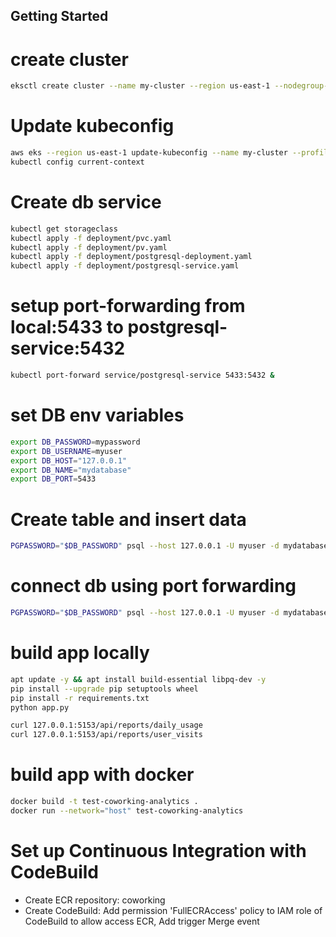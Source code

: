 ## Getting Started

# create cluster
```bash
eksctl create cluster --name my-cluster --region us-east-1 --nodegroup-name my-nodes --node-type t3.small --nodes 1 --nodes-min 1 --nodes-max 2 --profile udacity-cloud
```

# Update kubeconfig
```bash
aws eks --region us-east-1 update-kubeconfig --name my-cluster --profile udacity-cloud
kubectl config current-context
```

# Create db service
```bash
kubectl get storageclass
kubectl apply -f deployment/pvc.yaml
kubectl apply -f deployment/pv.yaml
kubectl apply -f deployment/postgresql-deployment.yaml
kubectl apply -f deployment/postgresql-service.yaml
```

# setup port-forwarding from local:5433 to postgresql-service:5432
```bash
kubectl port-forward service/postgresql-service 5433:5432 &
```

# set DB env variables

```bash
export DB_PASSWORD=mypassword
export DB_USERNAME=myuser
export DB_HOST="127.0.0.1"
export DB_NAME="mydatabase"
export DB_PORT=5433
```

# Create table and insert data
```bash
PGPASSWORD="$DB_PASSWORD" psql --host 127.0.0.1 -U myuser -d mydatabase -p 5433 < db/<files.sql>
```

# connect db using port forwarding
```bash
PGPASSWORD="$DB_PASSWORD" psql --host 127.0.0.1 -U myuser -d mydatabase -p 5433
```

# build app locally 
```bash
apt update -y && apt install build-essential libpq-dev -y
pip install --upgrade pip setuptools wheel
pip install -r requirements.txt
python app.py

curl 127.0.0.1:5153/api/reports/daily_usage
curl 127.0.0.1:5153/api/reports/user_visits
```

# build app with docker
```bash
docker build -t test-coworking-analytics .
docker run --network="host" test-coworking-analytics
```

# Set up Continuous Integration with CodeBuild
- Create ECR repository: coworking
- Create CodeBuild: Add permission 'FullECRAccess' policy to IAM role of CodeBuild to allow access ECR, Add trigger Merge event 

